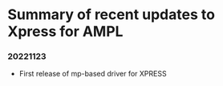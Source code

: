 Summary of recent updates to Xpress for AMPL
============================================

### 20221123
- First release of mp-based driver for XPRESS
